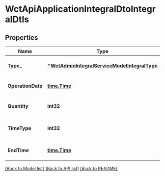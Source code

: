 # WctApiApplicationIntegralDtoIntegralDtls

## Properties
Name | Type | Description | Notes
------------ | ------------- | ------------- | -------------
**Type_** | [***WctAdminIntegralServiceModelIntegralType**](WCT.Admin.Integral.Service.Model.IntegralType.md) |  | [optional] [default to null]
**OperationDate** | [**time.Time**](time.Time.md) | 操作时间 | [optional] [default to null]
**Quantity** | **int32** | 积分数量 | [optional] [default to null]
**TimeType** | **int32** | 到期类型  1永久有效  2有到期时间 | [optional] [default to null]
**EndTime** | [**time.Time**](time.Time.md) | 到期时间 | [optional] [default to null]

[[Back to Model list]](../README.md#documentation-for-models) [[Back to API list]](../README.md#documentation-for-api-endpoints) [[Back to README]](../README.md)

